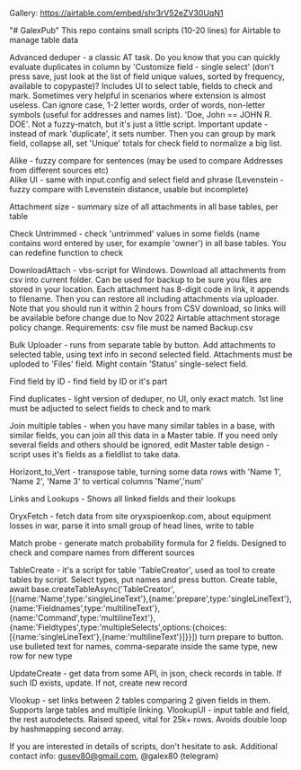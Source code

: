 Gallery:  https://airtable.com/embed/shr3rV52eZV30UqN1

"# GalexPub" 
This repo contains small scripts (10-20 lines) for Airtable to manage table data

Advanced deduper - a classic AT task. Do you know that you can quickly evaluate duplicates in column by 'Customize field - single select' (don't press save, just look at the list of field unique values, sorted by frequency, available to copypaste)?
Includes UI to select table, fields to check and mark. Sometimes very helpful in scenarios where extension is almost useless.
Can ignore case, 1-2 letter words, order of words, non-letter symbols (useful for addresses and names list). 'Doe, John == JOHN R. DOE'. Not a fuzzy-match, but it's just a little script. Important update - instead of mark 'duplicate', it sets number. Then you can group by mark field, collapse all, set 'Unique' totals for check field to normalize a big list.

Alike - fuzzy compare for sentences (may be used to compare Addresses from different sources etc)  
Alike UI - same with input.config and select field and phrase
(Levenstein - fuzzy compare with Levenstein distance, usable but incomplete)

Attachment size - summary size of all attachments in all base tables, per table

Check Untrimmed - check 'untrimmed' values in some fields (name contains word entered by user, for example 'owner') in all base tables.
You can redefine function to check

DownloadAttach - vbs-script for Windows. Download all attachments from csv into current folder. Can be used for backup to be sure you files are stored in your location. Each attachment has 8-digit code in link, it appends to filename. Then you can restore all including attachments via uploader. Note that you should run it within 2 hours from CSV download, so links will be available before change due to Nov 2022 Airtable attachment storage policy change. Requirements: csv file must be named Backup.csv

Bulk Uploader - runs from separate table by button. Add attachments to selected table, using text info in second selected field. Attachments must be uploded to 'Files' field. Might contain 'Status' single-select field.

Find field by ID - find field by ID or it's part

Find duplicates - light version of deduper, no UI, only exact match. 1st line must be adjucted to select fields to check and to mark

Join multiple tables - when you have many similar tables in a base, with similar fields, you can join all this data in a Master table.
If you need only several fields and others should be ignored, edit Master table design - script uses it's fields as a fieldlist to take data.

Horizont_to_Vert - transpose table, turning some data rows with 'Name 1', 'Name 2', 'Name 3' to vertical columns 'Name','num'

Links and Lookups - Shows all linked fields and their lookups

OryxFetch - fetch data from site oryxspioenkop.com, about equipment losses in war, parse it into small group of head lines, write to table

Match probe - generate match probability formula for 2 fields. Designed to check and compare names from different sources

TableCreate - it's a script for table 'TableCreator', used as tool to create tables by script. Select types, put names and press button. 
Create table, await base.createTableAsync('TableCreator',[{name:'Name',type:'singleLineText'},{name:'prepare',type:'singleLineText'},{name:'Fieldnames',type:'multilineText'},{name:'Command',type:'multilineText'},{name:'Fieldtypes',type:'multipleSelects',options:{choices:[{name:'singleLineText'},{name:'multilineText'}]}}])
turn prepare to button. use bulleted text for names, comma-separate inside the same type, new row for new type

UpdateCreate - get data from some API, in json, check records in table. If such ID exists, update. If not, create new record

Vlookup - set links between 2 tables comparing 2 given fields in them. Supports large tables and multiple linking.
VlookupUI - input table and field, the rest autodetects. Raised speed, vital for 25k+ rows. Avoids double loop by hashmapping second array.

If you are interested in details of scripts, don't hesitate to ask.
Additional contact info: gusev80@gmail.com, @galex80 (telegram)
